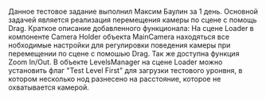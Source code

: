 Данное тестовое задание выполнил Максим Баулин за 1 день. Основной задачей является реализация перемещения камеры по сцене с помощь Drag.
Краткое описание добавленного функционала:
На сцене Loader в компоненте Camera Holder объекта MainCamera находяться все нобходимые настройки для регулировки поведения камеры при перемещении по сцене с помошью Drag. Так же доступна функция Zoom In/Out.
В объекте LevelsManager на сцене Loader можно установить флаг "Test Level First" для загрузки тестового уронвня, в котором несколько нод разнесено на расстояние, которое не охватывается камерой.
